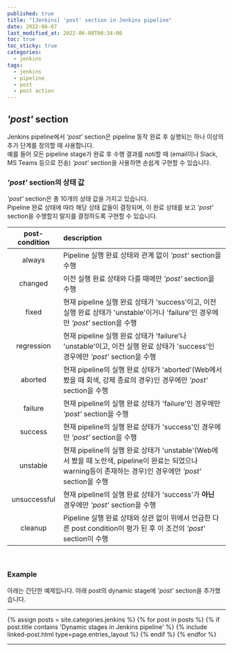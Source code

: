 ```yaml
---
published: true
title: "[Jenkins] 'post' section in Jenkins pipeline"
date: 2022-06-07
last_modified_at: 2022-06-08T00:34:00
toc: true
toc_sticky: true
categories:
  - jenkins
tags:
  - jenkins
  - pipeline
  - post
  - post action
---
```


## <i>'post'</i> section
Jenkins pipeline에서 <i>'post'</i> section은 pipeline 동작 완료 후 실행되는 하나 이상의 추가 단계를 정의할 때 사용합니다. <br>
예를 들어 모든 pipeline stage가 완료 후 수행 결과를 noti할 때 (email이나 Slack, MS Teams 등으로 전송) <i>'post'</i> section을 사용하면 손쉽게 구현할 수 있습니다. <br>

### <i>'post'</i> section의 상태 값
<i>'post'</i> section은 총 10개의 상태 값을 가지고 있습니다. <br>
Pipeline 완료 상태에 따라 해당 상태 값들이 결정되며, 이 완료 상태를 보고 <i>'post'</i> section을 수행할지 말지를 결정하도록 구현할 수 있습니다. <br>

| post-condition | description |
| :---------------------: | :----------------------------------------------------------- |
| always | Pipeline 실행 완료 상태와 관계 없이 <i>'post'</i> section을 수행 |
| changed | 이전 실행 완료 상태와 다를 때에만 <i>'post'</i> section을 수행 |
| fixed | 현재 pipeline 실행 완료 상태가 'success'이고, 이전 실행 완료 상태가 'unstable'이거나 'failure'인 경우에만 <i>'post'</i> section을 수행 |
| regression | 현재 pipeline 실행 완료 상태가 'failure'나 'unstable'이고, 이전 실행 완료 상태가 'success'인 경우에만 <i>'post'</i> section을 수행 |
| aborted | 현재 pipeline의 실행 완료 상태가 'aborted'(Web에서 봤을 때 회색, 강제 종료의 경우)인 경우에만 <i>'post'</i> section을 수행 |
| failure | 현재 pipeline의 실행 완료 상태가 'failure'인 경우에만 <i>'post'</i> section을 수행 |
| success | 현재 pipeline의 실행 완료 상태가 'success'인 경우에만 <i>'post'</i> section을 수행 |
| unstable | 현재 pipeline의 실행 완료 상태가 'unstable'(Web에서 봤을 때 노란색, pipeline이 완료는 되었으나 warning등이 존재하는 경우)인 경우에만 <i>'post'</i> section을 수행 |
| unsuccessful | 현재 pipeline의 실행 완료 상태가 'success'가 <b>아닌</b> 경우에만 <i>'post'</i> section을 수행 |
| cleanup | Pipeline 실행 완료 상태와 상관 없이 위에서 언급한 다른 post condition이 평가 된 후 이 조건의 <i>'post'</i> section이 수행 |

<br>

### Example
아래는 간단한 예제입니다. 아래 post의 dynamic stage에 <i>'post'</i> section을 추가했습니다.

---
{% assign posts = site.categories.jenkins %}
{% for post in posts %}
  {% if post.title contains 'Dynamic stages in Jenkins pipeline' %}
    {% include linked-post.html type=page.entries_layout %}
  {% endif %} 
{% endfor %}

---

<script src="https://gist.github.com/ynlee1/0336a8e3f2ce2ed73d49d4d6cf23de3d.js"></script>
